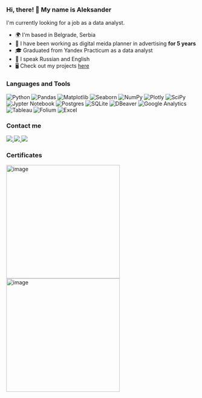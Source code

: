 ### Hi, there! 👋 My name is Aleksander
I'm currently looking for a job as a data analyst.

*   🌍 I'm based in Belgrade, Serbia
*   💼 I have been working as digital meida planner in advertising **for 5 years** 
*   🎓 Graduated from Yandex Practicum as a data analyst
*   🤌 I speak Russian and English
*   🖥️ Check out my projects [here](https://github.com/aaallexandr/My-Projects)
  
### Languages and Tools 

![Python](https://img.shields.io/badge/python-3670A0?style=for-the-badge&logo=python&logoColor=ffdd54) ![Pandas](https://img.shields.io/badge/pandas-%23150458.svg?style=for-the-badge&logo=pandas&logoColor=white) ![Matplotlib](https://img.shields.io/badge/matplotlib-12557C?style=for-the-badge&logo=matplotlib&logoColor=12557C&labelColor=12557C&color=12557C) ![Seaborn](https://img.shields.io/badge/seaborn-7DB0BC?style=for-the-badge&logo=matplotlib&logoColor=12557C&labelColor=7DB0BC&color=7DB0BC) ![NumPy](https://img.shields.io/badge/numpy-%23013243.svg?style=for-the-badge&logo=numpy&logoColor=white) ![Plotly](https://img.shields.io/badge/Plotly-%233F4F75.svg?style=for-the-badge&logo=plotly&logoColor=white) ![SciPy](https://img.shields.io/badge/SciPy-%230C55A5.svg?style=for-the-badge&logo=scipy&logoColor=%white)  ![Jypter Notebook](https://img.shields.io/badge/jypter_notebook-F37726?style=for-the-badge&logo=matplotlib&logoColor=12557C&labelColor=F37726&color=F37726) 
![Postgres](https://img.shields.io/badge/postgres-%23316192.svg?style=for-the-badge&logo=postgresql&logoColor=white) ![SQLite](https://img.shields.io/badge/sqlite-%2307405e.svg?style=for-the-badge&logo=sqlite&logoColor=white) ![DBeaver](https://img.shields.io/badge/dbeaver-362722?style=for-the-badge&logo=dbeaver&logoColor=white&labelColor=362722&color=362722) ![Google Analytics](https://img.shields.io/badge/google_analytics-F2A600?style=for-the-badge&logo=googleanalytics&logoColor=white&labelColor=F2A600&color=F2A600)  ![Tableau](https://img.shields.io/badge/tableau-white?style=for-the-badge&logo=tableau&logoColor=white&labelColor=26579A&color=26579A) ![Folium](https://img.shields.io/badge/folium-grey?style=for-the-badge) ![Excel](https://img.shields.io/badge/excel-1F834C?style=for-the-badge&logo=microsoftexcel&logoColor=white&color=1F834C)

                    
### Contact me

<div id="badges" class="badge-container">

<a href="https://www.linkedin.com/in/aleksander-aleksakhin/">
<img src="https://img.shields.io/badge/Linkedin-blue?style=for-the-badge&logo=linkedin&logoColor=white&labelColor=0B66C2&color=0B66C2"/>
</a>
  
<a href="https://www.facebook.com/profile.php?id=100031297215038">
<img src="https://img.shields.io/badge/Facebook-blue?style=for-the-badge&logo=facebook&logoColor=white&labelColor=0766FF&color=0766FF&link=https%3A%2F%2"/>
</a>

<a href="https://t.me/a_aleksakhin">
<img src="https://img.shields.io/badge/Telegram-blue?style=for-the-badge&logo=telegram&logoColor=white&labelColor=32A7DB&color=32A7DB"/>
</a>

</div>

### Certificates

[<img width="300" alt="image" src="https://github.com/aaallexandr/About-Me/assets/126966529/3363a4f3-48d4-4a8a-a434-26c38b158995">](https://drive.google.com/file/d/18mDR9cHZLDsEKo2zzXvPCzEegvs_z0bi/view?usp=sharing) [<img width="300" alt="image" src="https://github.com/aaallexandr/aaallexandr/assets/126966529/6a1efe0e-4c12-49b9-876a-15aec8c3fc27">](https://stepik.org/cert/1501070?lang=en)





